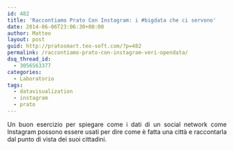 ```yaml
---
id: 482
title: 'Raccontiamo Prato Con Instagram: i #bigdata che ci servono'
date: 2014-06-06T23:06:30+00:00
author: Matteo
layout: post
guid: http://pratosmart.teo-soft.com/?p=482
permalink: /raccontiamo-prato-con-instagram-veri-opendata/
dsq_thread_id:
  - 3056563377
categories:
  - Laboratorio
tags:
  - datavisualization
  - instagram
  - prato
---
```

<p style="text-align: justify;">
  Un buon esercizio per spiegare come i dati di un social network come Instagram possono essere usati per dire come è fatta una città e raccontarla dal punto di vista dei suoi cittadini.
</p>

<p style="text-align: justify;">
  <div class="jetpack-video-wrapper">
    <span class='embed-youtube' style='text-align:center; display: block;'></span>
  </div>